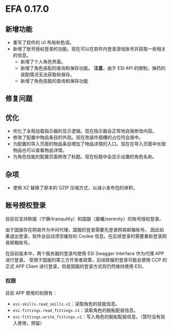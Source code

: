 # EFA 0.17.0

## 新增功能

- 重写了软件的 UI 布局和色调。
- 新增了账号授权登录的功能。现在可以在软件内登录游戏账号并获取一些相关的信息。
  - 新增了个人角色界面。
  - 新增了角色装配的查询和保存功能。
    **注意**，由于 ESI API 的限制，弹药的装配情况无法获取和保存。
  - 新增了角色技能的查询和保存功能

## 修复问题

## 优化

- 优化了全局加载指示器的显示逻辑。现在指示器会正常地自我修改内容。
- 修改了配置中物品条目的外观。现在改装件插槽的占位符会居中。
- 为配置的导入页面的物品条目增加了物品详情的入口。现在在导入页面中长按物品也可以查看物品详情。
- 为角色技能的配置页面修改了标题。现在标题中会显示设置的角色名称。

## 杂项

- 使用 XZ 替换了原本的 GZIP 压缩方式，以减小发布包的体积。

## 账号授权登录

目前仅支持欧服（宁静/tranquility）和国服（晨曦/serenity）的账号授权登录。

由于国服存在网易作为中间代理，国服的登录需要先登录网易邮箱账号。
因此如果退出登录，软件会自动清空缓存的 Cookie 信息。在后续登录时需要重新登录网易邮箱账号。

在目前版本中，两个服务器的登录均使用 ESI Swagger Interface 作为代理 APP 进行登录。
受限于国服的第三方开发者政策，后续欧服的登录可能会使用 CCP 的正式 APP Client 进行登录，但是国服的登录方式将仍然维持使用 ESI。

### 权限

目前 APP 使用的权限有：
- ` esi-skills.read_skills.v1 `：读取角色的技能信息。
- ` esi-fittings.read_fittings.v1 `：读取角色的舰船配装信息。
- ` esi-fittings.write_fittings.v1 `：写入角色的舰船配装信息。（暂时没有投入使用，预留）
